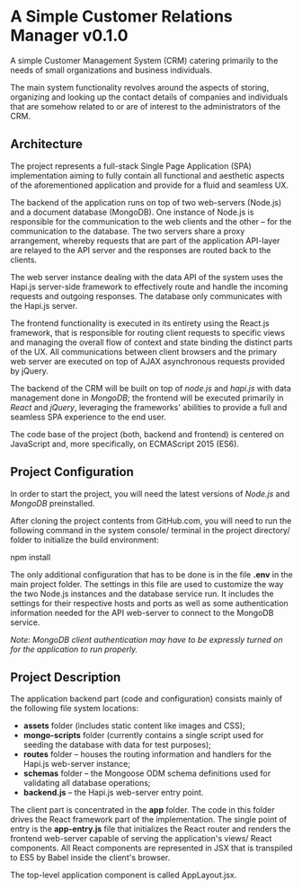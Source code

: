 #
# A Simple Customer Relations Manager v0.1.0

A simple Customer Management System (CRM) catering primarily to the needs of small organizations and business individuals.

The main system functionality revolves around the aspects of storing, organizing and looking up the contact details of companies and individuals that are somehow related to or are of interest to the administrators of the CRM.

## Architecture

The project represents a full-stack Single Page Application (SPA) implementation aiming to fully contain all functional and aesthetic aspects of the aforementioned application and provide for a fluid and seamless UX.

The backend of the application runs on top of two web-servers (Node.js) and a document database (MongoDB). One instance of Node.js is responsible for the communication to the web clients and the other – for the communication to the database. The two servers share a proxy arrangement, whereby requests that are part of the application API-layer are relayed to the API server and the responses are routed back to the clients.

The web server instance dealing with the data API of the system uses the Hapi.js server-side framework to effectively route and handle the incoming requests and outgoing responses. The database only communicates with the Hapi.js server.

The frontend functionality is executed in its entirety using the React.js framework, that is responsible for routing client requests to specific views and managing the overall flow of context and state binding the distinct parts of the UX. All communications between client browsers and the primary web server are executed on top of AJAX asynchronous requests provided by jQuery.

The backend of the CRM will be built on top of _node.js_ and _hapi.js_ with data management done in _MongoDB_; the frontend will be executed primarily in _React_ and _jQuery_, leveraging the frameworks&#39; abilities to provide a full and seamless SPA experience to the end user.

The code base of the project (both, backend and frontend) is centered on JavaScript and, more specifically, on ECMAScript 2015 (ES6).

## **Project Configuration**

In order to start the project, you will need the latest versions of _Node.js_ and _MongoDB_ preinstalled.

After cloning the project contents from GitHub.com, you will need to run the following command in the system console/ terminal in the project directory/ folder to initialize the build environment:

npm install

The only additional configuration that has to be done is in the file **.env** in the main project folder. The settings in this file are used to customize the way the two Node.js instances and the database service run. It includes the settings for their respective hosts and ports as well as some authentication information needed for the API web-server to connect to the MongoDB service.

_Note: MongoDB client authentication may have to be expressly turned on for the application to run properly._

## **Project Description**

The application backend part (code and configuration) consists mainly of the following file system locations:

- **assets** folder (includes static content like images and CSS);
- **mongo-scripts** folder (currently contains a single script used for seeding the database with data for test purposes);
- **routes** folder – houses the routing information and handlers for the Hapi.js web-server instance;
- **schemas** folder – the Mongoose ODM schema definitions used for validating all database operations;
- **backend.js** – the Hapi.js web-server entry point.

The client part is concentrated in the **app** folder. The code in this folder drives the React framework part of the implementation. The single point of entry is the **app-entry.js** file that initializes the React router and renders the frontend web-server capable of serving the application&#39;s views/ React components. All React components are represented in JSX that is transpiled to ES5 by Babel inside the client&#39;s browser.

The top-level application component is called AppLayout.jsx.
